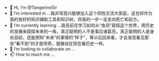 - 👋 Hi, I’m @TangerineSir
- 👀 I’m interested in ...我非常高兴能够加入这个同性交流大家庭，这也将作为我的良好的知识辅助工具和知识树，将我的一步一足走向死亡和前方。
- 🌱 I’m currently learning ...我目前在学习如何从“虫洞”窥探这个世界，用历史的发展来窥探未来的一角，真正聪明的人不是事后诸葛亮，真正聪明的人是身处目前，还能预知“未来”的事情的“样子”，等以后回来看，才会发现看见那些“看不到”的才是惊奇，就像站在现在看历史一样。
- 💞️ I’m looking to collaborate on ...
- 📫 How to reach me ...

<!---
TangerineSir/TangerineSir is a ✨ special ✨ repository because its `README.md` (this file) appears on your GitHub profile.
You can click the Preview link to take a look at your changes.
--->
